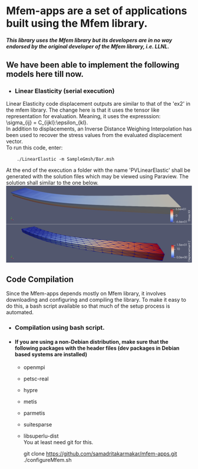# Mfem-apps are a set of applications built using the Mfem library.  
##### This library uses the Mfem library but its developers are in no way endorsed by the original developer of the Mfem library, i.e. LLNL. 

## We have been able to implement the following models here till now.  
* ### Linear Elasticity (serial execution)  
Linear Elasticity code displacement outputs are similar to that of the 'ex2' in the mfem library. The change here is that it uses the tensor like representation for evaluation. Meaning, it uses the expresssion:  
\sigma_{ij} = C_{ijkl}:\epsilon_{kl}.  
In addition to displacements, an Inverse Distance Weighing Interpolation has been used to recover the stress values from the evaluated displacement vector.  
To run this code, enter:  

        ./LinearElastic -m SampleGmsh/Bar.msh  

At the end of the execution a folder with the name 'PVLinearElastic' shall be generated with the solution files which may be viewed using Paraview. The solution shall similar to the one below.  
![Picture of results of Linear Elastic app](pics/LinearElasticity/LinearElasticity.png)  

## Code Compilation  
Since the Mfem-apps depends mostly on Mfem library, it involves downloading and configuring and compiling the library. To make it easy to do this, a bash script available so that much of the setup process is automated.  
* ### Compilation using bash script.  
* #### If you are using a non-Debian distribution, make sure that the following packages with the header files (dev packages in Debian based systems are installed)  
    *  openmpi  
    *  petsc-real  
    *  hypre  
    *  metis  
    *  parmetis  
    *  suitesparse  
    *  libsuperlu-dist  
You at least need git for this.  

        git clone https://github.com/samadritakarmakar/mfem-apps.git  
        ./configureMfem.sh  




